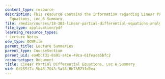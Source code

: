 ```yaml
---
content_type: resource
description: This resource contains the information regarding Linear Partial Differential
  Equations, Lec 6 Summary.
file: /media/courses/18-303-linear-partial-differential-equations-analysis-and-numerics-fall-2014/0d155f7a5b4670435a388b738231d8ea_MIT18_303F14_Lecture6.pdf
file_type: application/pdf
learning_resource_types:
- Lecture Notes
ocw_type: OCWFile
parent_title: Lecture Summaries
parent_type: CourseSection
parent_uid: ea4bcf31-0a91-a41e-49ca-61feace5bfc2
resourcetype: Document
title: Linear Partial Differential Equations, Lec 6 Summary
uid: 0d155f7a-5b46-7043-5a38-8b738231d8ea
---
```

